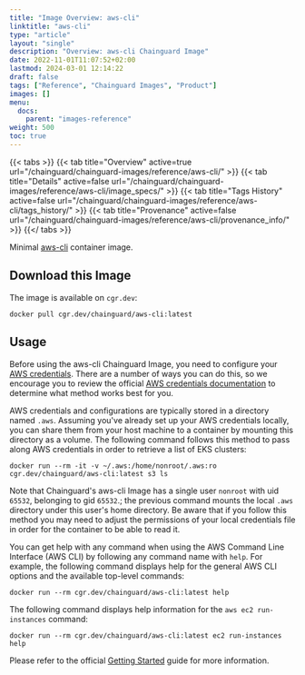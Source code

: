 ```yaml
---
title: "Image Overview: aws-cli"
linktitle: "aws-cli"
type: "article"
layout: "single"
description: "Overview: aws-cli Chainguard Image"
date: 2022-11-01T11:07:52+02:00
lastmod: 2024-03-01 12:14:22
draft: false
tags: ["Reference", "Chainguard Images", "Product"]
images: []
menu: 
  docs: 
    parent: "images-reference"
weight: 500
toc: true
---
```


{{< tabs >}}
{{< tab title="Overview" active=true url="/chainguard/chainguard-images/reference/aws-cli/" >}}
{{< tab title="Details" active=false url="/chainguard/chainguard-images/reference/aws-cli/image_specs/" >}}
{{< tab title="Tags History" active=false url="/chainguard/chainguard-images/reference/aws-cli/tags_history/" >}}
{{< tab title="Provenance" active=false url="/chainguard/chainguard-images/reference/aws-cli/provenance_info/" >}}
{{</ tabs >}}



<!--overview:start-->
Minimal [aws-cli](https://github.com/aws/aws-cli) container image.
<!--overview:end-->

<!--getting:start-->
## Download this Image
The image is available on `cgr.dev`:

```
docker pull cgr.dev/chainguard/aws-cli:latest
```
<!--getting:end-->

<!--body:start-->
## Usage

Before using the aws-cli Chainguard Image, you need to configure your [AWS credentials](https://github.com/aws/aws-cli/tree/v2#getting-started). There are a number of ways you can do this, so we encourage you to review the official [AWS credentials documentation](https://docs.aws.amazon.com/cli/latest/userguide/cli-chap-configure.html#configure-precedence) to determine what method works best for you.

AWS credentials and configurations are typically stored in a directory named `.aws`. Assuming you've already set up your AWS credentials locally, you can share them from your host machine to a container by mounting this directory as a volume. The following command follows this method to pass along AWS credentials in order to retrieve a list of EKS clusters: 

```shell
docker run --rm -it -v ~/.aws:/home/nonroot/.aws:ro cgr.dev/chainguard/aws-cli:latest s3 ls
```

Note that Chainguard's aws-cli Image has a single user `nonroot` with uid `65532`, belonging to gid `65532`.; the previous command mounts the local `.aws` directory under this user's home directory. Be aware that if you follow this method you may need to adjust the permissions of your local credentials file in order for the container to be able to read it.

You can get help with any command when using the AWS Command Line Interface (AWS CLI) by following any command name with `help`. For example, the following command displays help for the general AWS CLI options and the available top-level commands:

```shell
docker run --rm cgr.dev/chainguard/aws-cli:latest help
```

The following command displays help information for the `aws ec2 run-instances` command:

```shell
docker run --rm cgr.dev/chainguard/aws-cli:latest ec2 run-instances help
```

Please refer to the official [Getting Started](https://docs.aws.amazon.com/cli/latest/userguide/cli-usage-help.html) guide for more information.
<!--body:end-->

